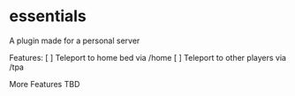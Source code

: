 # essentials
A plugin made for a personal server

Features:
[ ] Teleport to home bed via /home
[ ] Teleport to other players via /tpa

More Features TBD
